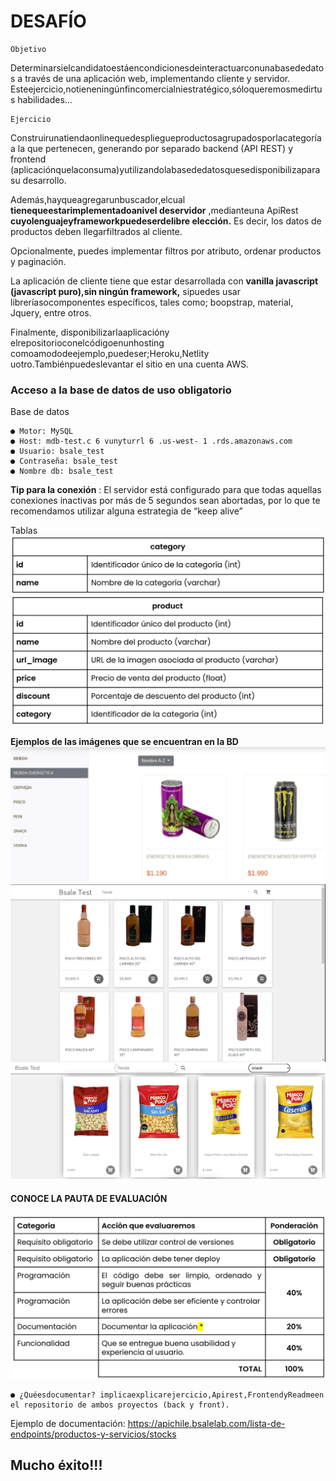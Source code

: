 # DESAFÍO

```
Objetivo
```
Determinarsielcandidatoestáencondicionesdeinteractuarconunabasededatos
a través de una aplicación web, implementando cliente y servidor.
Esteejercicio,notieneningúnfincomercialniestratégico,sóloqueremosmedirtus
habilidades...

```
Ejercicio
```
Construirunatiendaonlinequedespliegueproductosagrupadosporlacategoríaa
la que pertenecen, generando por separado backend (API REST) y frontend
(aplicaciónquelaconsuma)yutilizandolabasededatosquesedisponibilizapara
su desarrollo.

Además,hayqueagregarunbuscador,elcual **tienequeestarimplementadoanivel
deservidor** ,medianteuna ApiRest **cuyolenguajeyframeworkpuedeserdelibre
elección.** Es decir, los datos de productos deben llegarfiltrados al cliente.

Opcionalmente, puedes implementar filtros por atributo, ordenar productos y
paginación.

La aplicación de cliente tiene que estar desarrollada con **vanilla javascript
(javascript puro),sin ningún framework,** sipuedes usar libreríasocomponentes
específicos, tales como; boopstrap, material, Jquery, entre otros.

Finalmente, disponibilizarlaaplicacióny elrepositorioconelcódigoenunhosting
comoamododeejemplo,puedeser;Heroku,Netlity uotro.Tambiénpuedeslevantar
el sitio en una cuenta AWS.


### Acceso a la base de datos de uso obligatorio

Base de datos

```
● Motor: MySQL
● Host: mdb-test.c 6 vunyturrl 6 .us-west- 1 .rds.amazonaws.com
● Usuario: bsale_test
● Contraseña: bsale_test
● Nombre db: bsale_test
```
**Tip para la conexión** : El servidor está configurado para que todas aquellas
conexiones inactivas por más de 5 segundos sean abortadas, por lo que te
recomendamos utilizar alguna estrategia de “keep alive”

Tablas
![](./imgs/tablacategory.png)
![](./imgs/tablaproduct.png)


**Ejemplos de las imágenes que se encuentran en la BD**
![](./imgs/ejemplo1.png)
![](./imgs/ejemplo2.png)
![](./imgs/ejemplo3.png)

#### CONOCE LA PAUTA DE EVALUACIÓN
![](./imgs/pauta.png)
```
● ¿Quéesdocumentar? implicaexplicarejercicio,Apirest,FrontendyReadmeen
el repositorio de ambos proyectos (back y front).
```
Ejemplo de documentación:
https://apichile.bsalelab.com/lista-de-endpoints/productos-y-servicios/stocks

## Mucho éxito!!!


